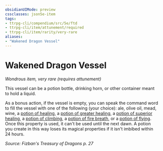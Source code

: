 ```yaml
---
obsidianUIMode: preview
cssclasses: json5e-item
tags:
- ttrpg-cli/compendium/src/5e/ftd
- ttrpg-cli/item/attunement/required
- ttrpg-cli/item/rarity/very-rare
aliases: 
- "Wakened Dragon Vessel"
---
```

# Wakened Dragon Vessel
*Wondrous item, very rare (requires attunement)*  



This vessel can be a potion bottle, drinking horn, or other container meant to hold a liquid.

As a bonus action, if the vessel is empty, you can speak the command word to fill the vessel with one of the following (your choice): ale, olive oil, mead, wine, a [potion of healing](/3-Mechanics/CLI/Compendium/items/potion-of-healing.md), a [potion of greater healing](/3-Mechanics/CLI/Compendium/items/potion-of-greater-healing.md), a [potion of superior healing](/3-Mechanics/CLI/Compendium/items/potion-of-superior-healing.md), a [potion of climbing](/3-Mechanics/CLI/Compendium/items/potion-of-climbing.md), a [potion of fire breath](/3-Mechanics/CLI/Compendium/items/potion-of-fire-breath.md), or a [potion of flying](/3-Mechanics/CLI/Compendium/items/potion-of-flying.md). Once this property is used, it can't be used until the next dawn. A potion you create in this way loses its magical properties if it isn't imbibed within 24 hours.

*Source: Fizban's Treasury of Dragons p. 27*